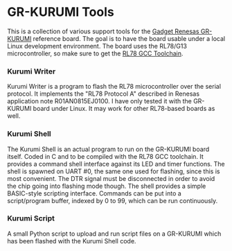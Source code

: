 # GR-KURUMI Tools

This is a collection of various support tools for the [Gadget Renesas GR-KURUMI](http://gadget.renesas.com/en/product/kemuri.html) reference board. The goal is to have the board usable under a local Linux development environment. The board uses the RL78/G13 microcontroller, so make sure to get the [RL78 GCC Toolchain](https://gcc-renesas.com/wiki/index.php?title=Building_the_RL78_Toolchain_under_Ubuntu_14.04).

### Kurumi Writer
Kurumi Writer is a program to flash the RL78 microcontroller over the serial protocol. It implements the "RL78 Protocol A" described in Renesas application note R01AN0815EJ0100. I have only tested it with the GR-KURUMI board under Linux. It may work for other RL78-based boards as well.

### Kurumi Shell
The Kurumi Shell is an actual program to run on the GR-KURUMI board itself. Coded in C and to be compiled with the RL78 GCC toolchain. It provides a command shell interface against its LED and timer functions. The shell is spawned on UART #0, the same one used for flashing, since this is most convenient. The DTR signal must be disconnected in order to avoid the chip going into flashing mode though. The shell provides a simple BASIC-style scripting interface. Commands can be put into a script/program buffer, indexed by 0 to 99, which can be run continuously. 

### Kurumi Script
A small Python script to upload and run script files on a GR-KURUMI which has been flashed with the Kurumi Shell code.

